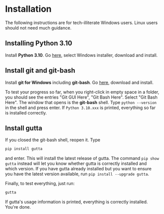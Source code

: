 # Installation

The following instructions are for tech-illiterate Windows users. Linux users should not need much guidance.

## Installing Python 3.10

Install **Python 3.10**. Go [here](https://www.python.org/downloads/release/python-3108/), select Windows installer, download and install.

## Install git and git-bash

Install **git for Windows** including **git-bash**.  Go [here](https://gitforwindows.org/), download and install.

To test your progress so far, when you right-click in empty space in a folder, you should see the entries "Git GUI Here", "Git Bash Here". Select "Git Bash Here". The window that opens is the **git-bash** shell. Type `python --version` in the shell and press enter. If `Python 3.10.xxx` is printed, everything so far is installed correctly.

## Install gutta

If you closed the git-bash shell, reopen it. Type

```bash
pip install gutta
```

and enter. This will install the latest release of gutta. The command `pip show gutta` instead will let you know whether gutta is correctly installed and which version. If you have gutta already installed but you want to ensure you have the latest version available, run `pip install --upgrade gutta`.

Finally, to test everything, just run:

```bash
gutta
```

If gutta's usage information is printed, everything is correctly installed. You're done.
